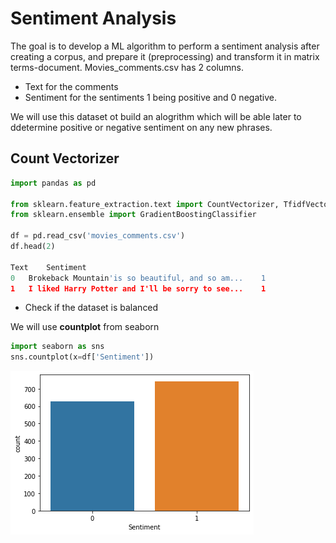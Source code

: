 # Sentiment Analysis

The goal is to develop a ML algorithm to perform a sentiment analysis after creating a corpus, and prepare it (preprocessing) and transform it in matrix terms-document.
Movies_comments.csv has 2 columns.
- Text for the comments
- Sentiment for the sentiments 1 being positive and 0 negative.

We will use this dataset ot build an alogrithm which will be able later to ddetermine positive or negative sentiment on any new phrases.


## Count Vectorizer

```python
import pandas as pd

from sklearn.feature_extraction.text import CountVectorizer, TfidfVectorizer
from sklearn.ensemble import GradientBoostingClassifier

df = pd.read_csv('movies_comments.csv')
df.head(2)

Text 	Sentiment
0 	Brokeback Mountain'is so beautiful, and so am... 	1
1 	I liked Harry Potter and I'll be sorry to see... 	1

```

- Check if the dataset is balanced

We will use **countplot** from seaborn

```python
import seaborn as sns
sns.countplot(x=df['Sentiment'])
```

![balanced_dataSet](./Images/countplot.png)
